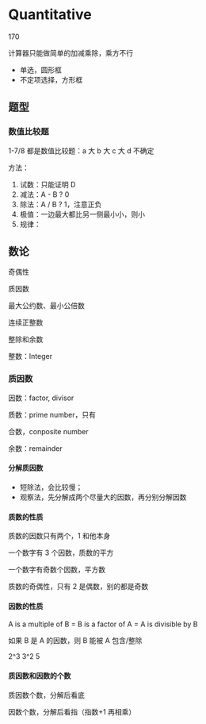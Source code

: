 # Quantitative

170

计算器只能做简单的加减乘除，乘方不行

- 单选，圆形框
- 不定项选择，方形框

## 题型

### 数值比较题

1-7/8 都是数值比较题：a 大 b 大 c 大 d 不确定

方法：

1. 试数：只能证明 D
2. 减法：A - B ? 0
3. 除法：A / B ? 1，注意正负
4. 极值：一边最大都比另一侧最小小，则小
5. 规律：

## 数论

奇偶性

质因数

最大公约数、最小公倍数

连续正整数

整除和余数

整数：Integer

### 质因数

因数：factor, divisor

质数：prime number，只有

合数，conposite number

余数：remainder

#### 分解质因数

- 短除法，会比较慢；
- 观察法，先分解成两个尽量大的因数，再分别分解因数

#### 质数的性质

质数的因数只有两个，1 和他本身

一个数字有 3 个因数，质数的平方

一个数字有奇数个因数，平方数

质数的奇偶性，只有 2 是偶数，别的都是奇数

#### 因数的性质

A is a multiple of B = B is a factor of A = A is divisible by B

如果 B 是 A 的因数，则 B 能被 A 包含/整除

2^3 3^2 5

#### 质因数和因数的个数

质因数个数，分解后看底

因数个数，分解后看指（指数+1 再相乘）
